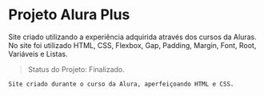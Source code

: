 <h1>Projeto Alura Plus</h1>

<p>Site criado utilizando a experiência adquirida através dos cursos da Aluras.<br>No site foi utilizado HTML, CSS, Flexbox, Gap, Padding, Margin, Font, Root, Variáveis e Listas.</p>

>Status do Projeto: Finalizado.

```
Site criado durante o curso da Alura, aperfeiçoando HTML e CSS.
```
